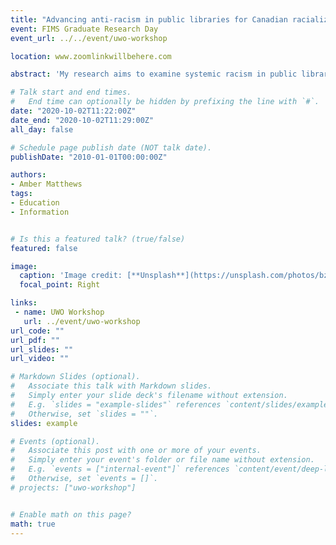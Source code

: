 ```yaml
---
title: "Advancing anti-racism in public libraries for Canadian racialized youth"
event: FIMS Graduate Research Day
event_url: ../../event/uwo-workshop

location: www.zoomlinkwillbehere.com

abstract: 'My research aims to examine systemic racism in public libraries and its impacts on racialized youth in Canada. It is grounded in an anti-oppression methodology, specifically anti-racism, and suggests that failing to account for race and redress systemic power relationships in public library development and policy denies historical imbalances of power and serves to further entrench systemic racism. Principally, I am concerned with the untenable position of library policy being both neutral and diverse and aim to identify reflective anti-oppressive practices that support all Canadian youth. This presentation will focus on the design and methodological foundation of my research project entitled "Advancing anti-racism in public libraries for Canadian racialized youth". This is an urgent and relevant inquiry into how systemic racism impacts service delivery to racialized youth in Canadian public libraries and responds to immediate and resounding calls to examine the role of social institutions in perpetuating inequity and our collective responsibility to address structural barriers.'

# Talk start and end times.
#   End time can optionally be hidden by prefixing the line with `#`.
date: "2020-10-02T11:22:00Z"
date_end: "2020-10-02T11:29:00Z"
all_day: false

# Schedule page publish date (NOT talk date).
publishDate: "2010-01-01T00:00:00Z"

authors:
- Amber Matthews
tags: 
- Education
- Information


# Is this a featured talk? (true/false)
featured: false

image:
  caption: 'Image credit: [**Unsplash**](https://unsplash.com/photos/bzdhc5b3Bxs)'
  focal_point: Right

links:
 - name: UWO Workshop
   url: ../event/uwo-workshop
url_code: ""
url_pdf: ""
url_slides: ""
url_video: ""

# Markdown Slides (optional).
#   Associate this talk with Markdown slides.
#   Simply enter your slide deck's filename without extension.
#   E.g. `slides = "example-slides"` references `content/slides/example-slides.md`.
#   Otherwise, set `slides = ""`.
slides: example

# Events (optional).
#   Associate this post with one or more of your events.
#   Simply enter your event's folder or file name without extension.
#   E.g. `events = ["internal-event"]` references `content/event/deep-learning/index.md`.
#   Otherwise, set `events = []`.
# projects: ["uwo-workshop"]


# Enable math on this page?
math: true
---
```

